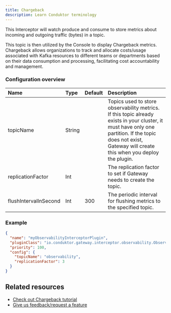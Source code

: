 ```yaml
---
title: Chargeback
description: Learn Conduktor terminology
---
```


This <GlossaryTerm>Interceptor</GlossaryTerm> will watch produce and consume to store metrics about incoming and outgoing traffic (bytes) in a topic.

This topic is then utilized by the Console to display Chargeback metrics. Chargeback allows organizations to track and allocate costs/usage associated with Kafka resources to different teams or departments based on their data consumption and processing, facilitating cost accountability and management.

### Configuration overview

| Name              | Type   | Default | Description                                                                      |
|:------------------|:-------|:--------|:---------------------------------------------------------------------------------|
| topicName         | String |         | Topics used to store observability metrics. If this topic already exists in your cluster, it must have only one partition. If the topic does not exist, Gateway will create this when you deploy the plugin. |
| replicationFactor | Int    |         | The replication factor to set if Gateway needs to create the topic.               |
| flushIntervalInSecond | Int    |    300     | The periodic interval for flushing metrics to the specified topic.               |

### Example

```json
{
  "name": "myObservabilityInterceptorPlugin",
  "pluginClass": "io.conduktor.gateway.interceptor.observability.ObservabilityPlugin",
  "priority": 100,
  "config": {
    "topicName": "observability",
    "replicationFactor": 3
  }
}
```

## Related resources

- [Check out Chargeback tutorial](/guide/tutorials/configure-chargeback)
- [Give us feedback/request a feature](https://conduktor.io/roadmap)
